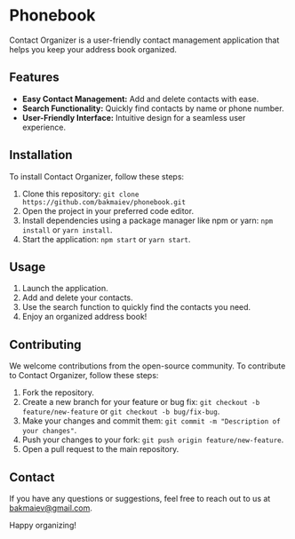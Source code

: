 # Phonebook

Contact Organizer is a user-friendly contact management application that helps
you keep your address book organized.

## Features

- **Easy Contact Management:** Add and delete contacts with ease.
- **Search Functionality:** Quickly find contacts by name or phone number.
- **User-Friendly Interface:** Intuitive design for a seamless user experience.

## Installation

To install Contact Organizer, follow these steps:

1. Clone this repository: `git clone https://github.com/bakmaiev/phonebook.git`
2. Open the project in your preferred code editor.
3. Install dependencies using a package manager like npm or yarn: `npm install`
   or `yarn install`.
4. Start the application: `npm start` or `yarn start`.

## Usage

1. Launch the application.
2. Add and delete your contacts.
3. Use the search function to quickly find the contacts you need.
4. Enjoy an organized address book!

## Contributing

We welcome contributions from the open-source community. To contribute to
Contact Organizer, follow these steps:

1. Fork the repository.
2. Create a new branch for your feature or bug fix:
   `git checkout -b feature/new-feature` or `git checkout -b bug/fix-bug`.
3. Make your changes and commit them:
   `git commit -m "Description of your changes"`.
4. Push your changes to your fork: `git push origin feature/new-feature`.
5. Open a pull request to the main repository.

## Contact

If you have any questions or suggestions, feel free to reach out to us at
[bakmaiev@gmail.com](mailto:bakmaiev@gmail.com).

Happy organizing!
